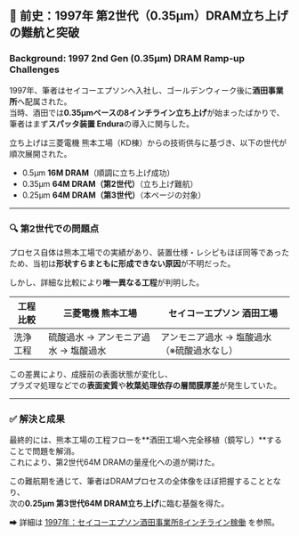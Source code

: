 ## 📜 前史：1997年 第2世代（0.35μm）DRAM立ち上げの難航と突破  
### Background: 1997 2nd Gen (0.35μm) DRAM Ramp-up Challenges

1997年、筆者はセイコーエプソンへ入社し、ゴールデンウィーク後に**酒田事業所**へ配属された。  
当時、酒田では**0.35μmベースの8インチライン立ち上げ**が始まったばかりで、筆者はまず**スパッタ装置 Endura**の導入に関与した。

立ち上げは三菱電機 熊本工場（KD棟）からの技術供与に基づき、以下の世代が順次展開された。

- 0.5μm **16M DRAM**（順調に立ち上げ成功）
- 0.35μm **64M DRAM（第2世代）**（立ち上げ難航）
- 0.25μm **64M DRAM（第3世代）**（本ページの対象）

---

### 🔍 第2世代での問題点

プロセス自体は熊本工場での実績があり、装置仕様・レシピもほぼ同等であったため、当初は**形状すらまともに形成できない原因**が不明だった。

しかし、詳細な比較により**唯一異なる工程**が判明した。

| 工程比較 | 三菱電機 熊本工場 | セイコーエプソン 酒田工場 |
|----------|------------------|---------------------------|
| 洗浄工程 | 硫酸過水 → アンモニア過水 → 塩酸過水 | アンモニア過水 → 塩酸過水（※硫酸過水なし） |

この差異により、成膜前の表面状態が変化し、  
プラズマ処理などでの**表面変質**や**枚葉処理依存の層間膜厚差**が発生していた。

---

### ✅ 解決と成果

最終的には、熊本工場の工程フローを**酒田工場へ完全移植（鏡写し）**することで問題を解消。  
これにより、第2世代64M DRAMの量産化への道が開けた。

この難航期を通じて、筆者はDRAMプロセスの全体像をほぼ把握することとなり、  
次の**0.25μm 第3世代64M DRAM立ち上げ**に臨む基盤を得た。

➡ 詳細は [1997年：セイコーエプソン酒田事業所8インチライン稼働](../in1997/Epson_Sakata_8inch_Line.md) を参照。
